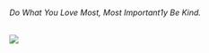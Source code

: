 ###### Do What You Love Most, Most Important1y Be Kind.
![](https://komarev.com/ghpvc/?username=meuzgebre)
